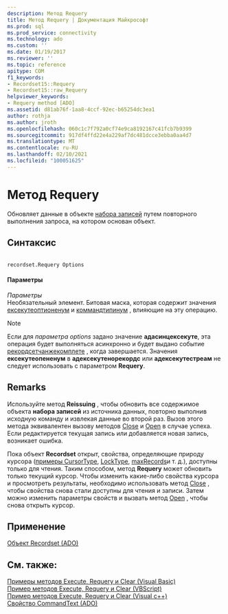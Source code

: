 ```yaml
---
description: Метод Requery
title: Метод Requery | Документация Майкрософт
ms.prod: sql
ms.prod_service: connectivity
ms.technology: ado
ms.custom: ''
ms.date: 01/19/2017
ms.reviewer: ''
ms.topic: reference
apitype: COM
f1_keywords:
- Recordset15::Requery
- Recordset15::raw_Requery
helpviewer_keywords:
- Requery method [ADO]
ms.assetid: d81ab76f-1aa8-4ccf-92ec-b65254dc3ea1
author: rothja
ms.author: jroth
ms.openlocfilehash: 060c1c7f792a0cf74e9ca8192167c41fcb7b9399
ms.sourcegitcommit: 917df4ffd22e4a229af7dc481dcce3ebba0aa4d7
ms.translationtype: MT
ms.contentlocale: ru-RU
ms.lasthandoff: 02/10/2021
ms.locfileid: "100051625"
---
```

# <a name="requery-method"></a>Метод Requery
Обновляет данные в объекте [набора записей](./recordset-object-ado.md) путем повторного выполнения запроса, на котором основан объект.  
  
## <a name="syntax"></a>Синтаксис  
  
```  
  
recordset.Requery Options  
```  
  
#### <a name="parameters"></a>Параметры  
 *Параметры*  
 Необязательный элемент. Битовая маска, которая содержит значения [ексекутеоптионенум](./executeoptionenum.md) и [коммандтипинум](./commandtypeenum.md) , влияющие на эту операцию.  
  
> [!NOTE]
>  Если для *параметра options* задано значение **адасинцексекуте**, эта операция будет выполняться асинхронно и будет выдано событие [рекордсетчанжекомплете](./willchangerecordset-and-recordsetchangecomplete-events-ado.md) , когда завершается. Значения **ексекутеопененум** в **адексекутенорекордс** или **адексекутестреам** не следует использовать с параметром **Requery**.  
  
## <a name="remarks"></a>Remarks  
 Используйте метод **Reissuing** , чтобы обновить все содержимое объекта **набора записей** из источника данных, повторно выполнив исходную команду и извлекая данные во второй раз. Вызов этого метода эквивалентен вызову методов [Close](./close-method-ado.md) и [Open](./open-method-ado-recordset.md) в случае успеха. Если редактируется текущая запись или добавляется новая запись, возникает ошибка.  
  
 Пока объект **Recordset** открыт, свойства, определяющие природу курсора ([примеры CursorType](./cursortype-property-ado.md), [LockType](./locktype-property-ado.md), [maxRecords](./maxrecords-property-ado.md)и т. д.), доступны только для чтения. Таким способом, метод **Requery** может обновить только текущий курсор. Чтобы изменить какие-либо свойства курсора и просмотреть результаты, необходимо использовать метод [Close](./close-method-ado.md) , чтобы свойства снова стали доступны для чтения и записи. Затем можно изменить параметры свойств и вызвать метод [Open](./open-method-ado-recordset.md) , чтобы снова открыть курсор.  
  
## <a name="applies-to"></a>Применение  
 [Объект Recordset (ADO)](./recordset-object-ado.md)  
  
## <a name="see-also"></a>См. также:  
 [Примеры методов Execute, Requery и Clear (Visual Basic)](./execute-requery-and-clear-methods-example-vb.md)   
 [Пример методов Execute, Requery и Clear (VBScript)](./execute-requery-and-clear-methods-example-vbscript.md)   
 [Пример методов Execute, Requery и Clear (Visual c++)](./execute-requery-and-clear-methods-example-vc.md)   
 [Свойство CommandText (ADO)](./commandtext-property-ado.md)